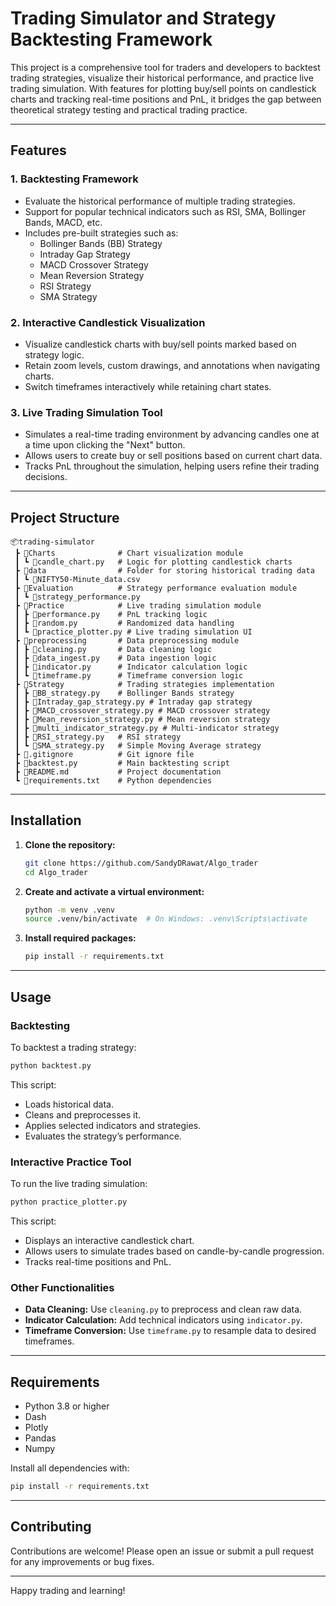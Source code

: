 # Trading Simulator and Strategy Backtesting Framework

This project is a comprehensive tool for traders and developers to backtest trading strategies, visualize their historical performance, and practice live trading simulation. With features for plotting buy/sell points on candlestick charts and tracking real-time positions and PnL, it bridges the gap between theoretical strategy testing and practical trading practice.

---

## Features

### 1. **Backtesting Framework**
- Evaluate the historical performance of multiple trading strategies.
- Support for popular technical indicators such as RSI, SMA, Bollinger Bands, MACD, etc.
- Includes pre-built strategies such as:
  - Bollinger Bands (BB) Strategy
  - Intraday Gap Strategy
  - MACD Crossover Strategy
  - Mean Reversion Strategy
  - RSI Strategy
  - SMA Strategy

### 2. **Interactive Candlestick Visualization**
- Visualize candlestick charts with buy/sell points marked based on strategy logic.
- Retain zoom levels, custom drawings, and annotations when navigating charts.
- Switch timeframes interactively while retaining chart states.

### 3. **Live Trading Simulation Tool**
- Simulates a real-time trading environment by advancing candles one at a time upon clicking the "Next" button.
- Allows users to create buy or sell positions based on current chart data.
- Tracks PnL throughout the simulation, helping users refine their trading decisions.

---

## Project Structure

```Plaintext
📦trading-simulator
 ┣ 📂Charts              # Chart visualization module
 ┃ ┗ 📜candle_chart.py   # Logic for plotting candlestick charts
 ┣ 📂data                # Folder for storing historical trading data
 ┃ ┗ 📜NIFTY50-Minute_data.csv
 ┣ 📂Evaluation          # Strategy performance evaluation module
 ┃ ┗ 📜strategy_performance.py
 ┣ 📂Practice            # Live trading simulation module
 ┃ ┣ 📜performance.py    # PnL tracking logic
 ┃ ┣ 📜random.py         # Randomized data handling
 ┃ ┗ 📜practice_plotter.py # Live trading simulation UI
 ┣ 📂preprocessing       # Data preprocessing module
 ┃ ┣ 📜cleaning.py       # Data cleaning logic
 ┃ ┣ 📜data_ingest.py    # Data ingestion logic
 ┃ ┣ 📜indicator.py      # Indicator calculation logic
 ┃ ┗ 📜timeframe.py      # Timeframe conversion logic
 ┣ 📂Strategy            # Trading strategies implementation
 ┃ ┣ 📜BB_strategy.py    # Bollinger Bands strategy
 ┃ ┣ 📜Intraday_gap_strategy.py # Intraday gap strategy
 ┃ ┣ 📜MACD_crossover_strategy.py # MACD crossover strategy
 ┃ ┣ 📜Mean_reversion_strategy.py # Mean reversion strategy
 ┃ ┣ 📜multi_indicator_strategy.py # Multi-indicator strategy
 ┃ ┣ 📜RSI_strategy.py   # RSI strategy
 ┃ ┗ 📜SMA_strategy.py   # Simple Moving Average strategy
 ┣ 📜.gitignore          # Git ignore file
 ┣ 📜backtest.py         # Main backtesting script
 ┣ 📜README.md           # Project documentation
 ┗ 📜requirements.txt    # Python dependencies
```
---

## Installation

1. **Clone the repository:**
    ```sh
    git clone https://github.com/SandyDRawat/Algo_trader
    cd Algo_trader
    ```

2. **Create and activate a virtual environment:**
    ```sh
    python -m venv .venv
    source .venv/bin/activate  # On Windows: .venv\Scripts\activate
    ```

3. **Install required packages:**
    ```sh
    pip install -r requirements.txt
    ```

---

## Usage

### **Backtesting**
To backtest a trading strategy:
```sh
python backtest.py
```
This script:
- Loads historical data.
- Cleans and preprocesses it.
- Applies selected indicators and strategies.
- Evaluates the strategy’s performance.

### **Interactive Practice Tool**
To run the live trading simulation:
```sh
python practice_plotter.py
```
This script:
- Displays an interactive candlestick chart.
- Allows users to simulate trades based on candle-by-candle progression.
- Tracks real-time positions and PnL.

### **Other Functionalities**
- **Data Cleaning:**
  Use `cleaning.py` to preprocess and clean raw data.
- **Indicator Calculation:**
  Add technical indicators using `indicator.py`.
- **Timeframe Conversion:**
  Use `timeframe.py` to resample data to desired timeframes.

---

## Requirements

- Python 3.8 or higher
- Dash
- Plotly
- Pandas
- Numpy

Install all dependencies with:
```sh
pip install -r requirements.txt
```

---

## Contributing

Contributions are welcome! Please open an issue or submit a pull request for any improvements or bug fixes.

---

Happy trading and learning!

